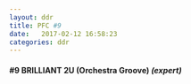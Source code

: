 ```yaml
---
layout: ddr
title: PFC #9
date:   2017-02-12 16:58:23
categories: ddr
---
```

#### **#9** BRILLIANT 2U (Orchestra Groove) _(expert)_

